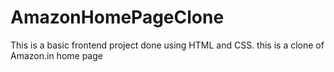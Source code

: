 # AmazonHomePageClone
This is a basic frontend project done using HTML and CSS. this is a clone of Amazon.in home page
